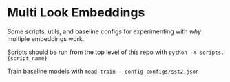 # Multi Look Embeddings

Some scripts, utils, and baseline configs for experimenting with *why* multiple embeddings work.

Scripts should be run from the top level of this repo with `python -m scripts.{script_name}`

Train baseline models with `mead-train --config configs/sst2.json`
